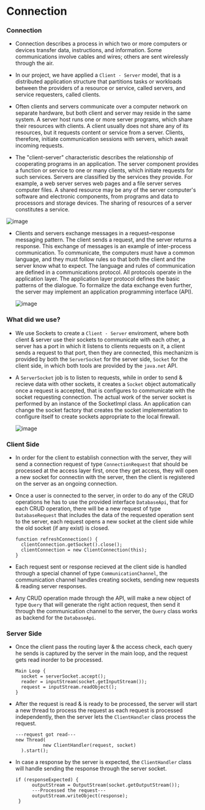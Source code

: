 # Connection

### Connection
  + Connection describes a process in which two or more computers or devices transfer data, instructions, and information. Some communications
      involve cables and wires; others are sent wirelessly through the air.
      
  + In our project, we have applied a ```Client - Server``` model, that is a distributed application structure that partitions tasks or workloads
      between the providers of a resource or service, called servers, and service requesters, called clients.
      
  + Often clients and servers communicate over a computer network on separate hardware, but both client and server may reside in the same system.
      A server host runs one or more server programs, which share their resources with clients. A client usually does not share any of its resources,
      but it requests content or service from a server. Clients, therefore, initiate communication sessions with servers, which await incoming requests.
      
  + The "client-server" characteristic describes the relationship of cooperating programs in an application. The server component provides a function
      or service to one or many clients, which initiate requests for such services. Servers are classified by the services they provide. For example,
      a web server serves web pages and a file server serves computer files. A shared resource may be any of the server computer's software and 
      electronic components, from programs and data to processors and storage devices. The sharing of resources of a server constitutes a service.
      
  ![image](https://user.oc-static.com/upload/2020/04/28/15880577088892_15874712483517_export.png)
      
  + Clients and servers exchange messages in a request–response messaging pattern. The client sends a request, and the server returns a response.
      This exchange of messages is an example of inter-process communication. To communicate, the computers must have a common language, and they
      must follow rules so that both the client and the server know what to expect. The language and rules of communication are defined in
      a communications protocol. All protocols operate in the application layer. The application layer protocol defines the basic patterns of the
      dialogue. To formalize the data exchange even further, the server may implement an application programming interface (API).
    
    ![image](https://bytenbit.com/wp-content/uploads/2019/09/Resful-API-cycle-768x206.png)
    
    
    
### What did we use?
  + We use Sockets to create a ```Client - Server``` enviroment, where both client & server use their sockets to communicate with each other, 
      a server has a port in which it listens to clients requests on it, a client sends a request to that port, then they are connected, this
      mechanizm is provided by both the ```ServerSocket``` for the server side, ```Socket``` for the client side, in which both tools are provided
      by the ```java.net``` API.
      
  + A ```ServerSocket``` job is to listen to requests, while in order to send & recieve data with other sockets, it creates a ```Socket```
      object automatically once a request is accepted, that is configures to communicate with the socket requesting connection. The actual work 
      of the server socket is performed by an instance of the SocketImpl class. An application can change the socket factory that creates the
      socket implementation to configure itself to create sockets appropriate to the local firewall.
  
    ![image](https://codethat.files.wordpress.com/2010/01/scheme.png)


### Client Side

+ In order for the client to establish connection with the server, they will send a connection request of type ```ConnectionRequest``` that should be
    processed at the access layer first, once they get access, they will open a new socket for connectin with the server, then the client is registered
    on the server as an ongoing connection.
    
+ Once a user is connected to the server, in order to do any of the CRUD operations he has to use the provided interface ```DatabaseApi```, that for each
    CRUD operation, there will be a new request of type ```DatabaseRequest``` that includes the data of the requested operation sent to the server,
    each request opens a new socket at the client side while the old socket (if any exist) is closed.
  
  ```
  function refreshConnection() {
    clientConnection.getSocket().close();
    clientConnection = new ClientConnection(this);
  }
  ```
    
+ Each request sent or response recieved at the client side is handled through a special channel of type ```CommunicationChannel```, the communication
    channel handles creating sockets, sending new requests & reading server responses. 
    
+ Any CRUD operation made through the API, will make a new object of type ```Query``` that will generate the right action request, then send it through
    the communication channel to the server, the ```Query``` class works as backend for the ```DatabaseApi```.

    
### Server Side

+ Once the client pass the routing layer & the access check, each query he sends is captured by the server in the main loop, and the request gets
    read inorder to be processed.
    ```
    Main Loop {
      socket = serverSocket.accept();
      reader = inputStream(socket.getInputStream());
      request = inputStream.readObject();
    }
    ```
    
+ After the request is read & is ready to be processed, the server will start a new thread to process the request as each request is processed
    independently, then the server lets the ```ClientHandler``` class process the request.
    ```
    ---request got read---
    new Thread(
              new ClientHandler(request, socket)
      ).start();
    ```
    
+ In case a response by the server is expected, the ```ClientHandler``` class will handle sending the response through the server socket.
    ```
    if (responseExpected) {
          outputStream = OutputStream(socket.getOutputStream());
          ---Processed the request---
          outputStream.writeObject(response);
     }
    ```
